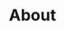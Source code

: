 ---
title: About
seo:
  page_description: 
  canonical_url: 
  featured_image: 
  author_twitter_handle: 
  open_graph_type:
  no_index: false
content_blocks:
  - _bookshop_name: page-heading
    title: My Story
    description: You might see some changes in future because my life creating new stories every single day
  - _bookshop_name: page-image
    image: /images/About.jpg
    image_alt: My best photo
  - _bookshop_name: content
    content_html: >-
      <h2>Hi, I'm Akash Gupta 👋- Data Analytics & AI Enthusiast</h2><p>I build cool projects (dashboards and predictive models). My goal is to solve real-world problems by turning data into insights. My journey really start with experimenting and then fall in love with keep learning.</p>

      <h3>Skills</h3><ul><li>Data Analytics (Pandas, NumPy, SQL, Excel, Tableau, R)</li><li>Visualization & storytelling with data</li><li>Python for AI & dashboards (Streamlit, Plotly, Matplotlib)</li>  <li>Github pages & Git</li></ul>

      <blockquote><p>"AI isn’t just about automation — it’s about making sense of the world and enabling smarter decisions."</p></blockquote>
      
      <p>My journey into the world of technology started with a strong belief that data has the power to transform businesses. Coming from a middle-class background in India, I’ve always been motivated to create opportunities for myself through continuous learning.</p><p>To strengthen my foundation, I completed a <a href="https://www.credly.com/badges/03827cd6-a965-47a0-96a0-31ac0995f92a/public_url"><strong>Data Analytics certificate from Coursera</a></strong>, where I gained skills for data exploration. Along the way, I learned about AI which help me built practical projects such as <a href="https://smartdash-analytics.streamlit.app/"><strong>SmartDash for Small Businesses</strong></a>, an AI-powered dashboard designed to help shopkeepers analyze sales, stock, and customers more effectively and other real life data <a href="/projects/">projects</a>.</p><p>I’m currently deepening my expertise in <strong>data analytics</strong> while exploring how Artificial Intelligence can be applied to real-world problems. This hands-on journey has shaped me into someone who not only learns but applies knowledge to build impactful solutions.</p>



  #- _bookshop_name: newsletter
    #newsletter_title: Join my mailing list
    newsletter_description: Get inspiration, updates and, cool stuff!
    newsletter_identifier: >-
      frnla.us6.list-manage.com/subscribe/post?u=6314d69a3f315af7ce3fb00a0&amp;id=3038727cc3
    newsletter_button: Subscribe
---